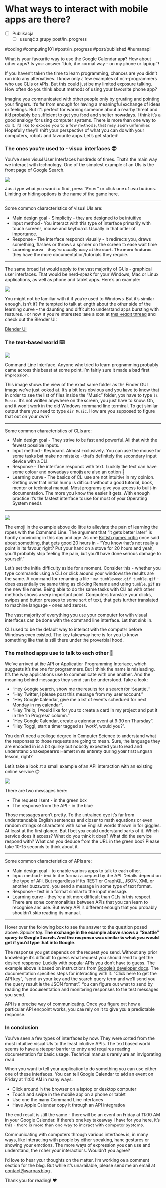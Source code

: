 # What ways to interact with mobile apps are there?
- [ ] Publikacja
	- [ ] usunąć z grupy post/in_progress

#coding #computing101 #post/in_progress #post/published #humanapi

What is your favourite way to use the Google Calendar app? How about other apps? Is your answer “duh, the normal way - on my phone or laptop”?

If you haven’t taken the time to learn programming, chances are you didn’t run into any alternatives. I know only a few examples of non-programmers who use CLIs or APIs. But this could just be my limited exposure talking. How often do you think about  methods of using your favourite phone app?

Imagine you communicated with other people only by grunting and pointing your fingers. It’s far from enough for having a meaningful exchange of ideas or feelings. But it’s perfect for warning someone about a nearby threat and it’d probably be sufficient to get you food and shelter nowadays. I think it’s a good analogy for using computer systems. There is more than one way to do it. I’d like to expose you to a few methods, that may seem unfamiliar. Hopefully they’ll shift your perspective of what you can do with your computers, robots and favourite apps. Let’s get started!

### The ones you’re used to - visual interfaces 😎

You’ve seen visual User Interfaces hundreds of times. That’s the main way we interact with technology. One of the simplest example of an UIs is the front page of Google Search.

![](What%20ways%20to%20interact%20with%20mobile%20apps%20are%20there?/google_ui.png)

Just type what you want to find, press “Enter” or click one of two buttons. Limiting or hiding options is the name of the game here.

- - - -
Some common characteristics of visual UIs are:
* Main design goal - Simplicity - they are designed to be intuitive
* Input method - You interact with this type of interface primarily with touch screens, mouse and keyboard. Usually in that order of importance.
* Response - The interface responds visually - it redirects you, draws something, flashes or throws a spinner on the screen to ease wait time
* Learning curve - they’re usually easy at the start. The more features they have the more documentation/tutorials they require.
- - - -

The same broad list would apply to the vast majority of GUIs - graphical user interfaces. That would be nerd-speak for your Windows, Mac or Linux applications, as well as phone and tablet apps. Here’s an example:

![](What%20ways%20to%20interact%20with%20mobile%20apps%20are%20there?/Screenshot%202020-06-29%20at%2017.34.21.png)

 You might not be familiar with it if you’re used to Windows. But it’s similar enough, isn’t it? I’m tempted to talk at length about the other side of the learning curve - the daunting and difficult to understand apps bursting with features. For now, if you’re interested take a look at [this Reddit thread](https://www.reddit.com/r/computers/comments/71pcgm/post_software_with_the_most_complicated_ui/) and check out the Blender UI:

[Blender UI](https://i.redd.it/u9nha9xbudnz.jpg) <change to img tag>

### The text-based world ⌨️

![](What%20ways%20to%20interact%20with%20mobile%20apps%20are%20there?/Screenshot%202020-06-29%20at%2017.30.02.png)

Command Line Interface. Anyone who tried to learn programming probably came across this beast at some point. I’m fairly sure it made a bad first impression.

This image shows the view of the exact same folder as the Finder GUI image we’ve just looked at.  It’s a bit less obvious and you have to know that in order to see the list of files inside the “Music” folder, you have to type `ls Music`. It’s not written anywhere on the screen, you just have to know. Oh, and it won’t work in the old Windows command line terminal. To get similar output there you need to type `dir Music`. How are you supposed to figure that out on your own?

- - - -
Some common characteristics of CLIs are:
* Main design goal - They strive to be fast and powerful. All that with the fewest possible inputs.
* Input method - Keyboard. Almost exclusively. You can use the mouse for some tasks but make no mistake - that’s definitely the secondary input device with a CLI.
* Response - The interface responds with text. Luckily the text can have some colour and nowadays emojis are also an option 🥳
* Learning curve -  The basics of CLI use are not intuitive in my opinion. Getting over that initial hump is difficult without a good tutorial, book, mentor or technical manual. Most programs give you access to built-in documentation. The more you know the easier it gets. With enough practice it’s the fastest interface to use for most of your Operating System needs.
- - - -

![](What%20ways%20to%20interact%20with%20mobile%20apps%20are%20there?/Screenshot%202020-08-06%20at%2019.50.34.png)

The emoji in the example above do little to alleviate the pain of learning the ropes with the Command Line. The argument that “it gets better later” is hardly convincing in this day and age. As one [British games critic](https://en.wikipedia.org/wiki/Yahtzee_Croshaw) once said about something, that gets good 20 hours in - “You know that’s not really a point in its favour, right? Put your hand on a stove for 20 hours and yeah, you’ll probably stop feeling the pain, but you’ll have done serious damage to yourself.”

Let’s set the initial difficulty aside for a moment. Consider this - whether you type commands using a CLI or click around your windows the results are the same. A command for renaming a file - `mv tumbleweed.gif tumble.gif` - does essentially the same thing as clicking Rename and using `tumble.gif` as the new file name. Being able to do the same tasks with CLI as with other methods shows a very important point. Computers translate your clicks, swipes and button presses to some sort of text, that gets further translated to machine language - ones and zeroes.

The vast majority of everything you use your computer for with visual interfaces can be done with the command line interface. Let that sink in.

CLI used to be the default way to interact with the computer before Windows even existed.  The key takeaway here is for you to know something like that is still there under the proverbial hood.

### The method apps use to talk to each other 📲

We’ve arrived at the API or Application Programming Interface, which suggests it’s the one for programmers. But I think the name is misleading. It’s the way applications use to communicate with one another. And the meaning behind messages they send can be understood. Take a look:

* “Hey Google Search, show me the results for a search for ‘Seattle’.”
* “Hey Twitter, I please post this message from my user account.”
* “Hey Google Calendar, give me a list of events scheduled for next Monday in my calendar”.
* “Hey Trello, I would like for you to create a card in my project and put it in the ‘In Progress’ column.”
* “Hey Google Calendar, create a calendar event at 9:30 on Thursday”.
* “Hey Toggl, start a timer tagged as ‘_work_’, would you?”.

You don’t need a college degree in Computer Science to understand what the responses to those requests are going to mean. Sure, the language they are encoded in is a bit quirky but nobody expected you to read and understand Shakespeare’s Hamlet in its entirety during your first English lesson, right?

Let’s take a look at a small example of an API interaction with an existing online service 🙃

![](What%20ways%20to%20interact%20with%20mobile%20apps%20are%20there?/google_api.png)

There are two messages here:
* The request I sent - in the green box
* The response from the API - in the blue

Those messages aren’t pretty. To the untrained eye it’s far from understandable English sentences and closer to math equations or even random strings of characters with some English words thrown in for giggles. At least at the first glance. But I bet you could understand parts of it. Which service does it access? What do you think it does? What did the service respond with? What can you deduce from the URL in the green box? Please take 10-15 seconds to think about it.

- - - -
Some common characteristics of APIs are:
* Main design goal - to enable various apps to talk to each other.
* Input method - text in the format accepted by the API. Details depend on the type of API. But regardless if it’s REST or GraphQL, JSON, XML or another buzzword, you send a message in some type of text format.
* Response - text in a format similar to the input message.
* Learning curve - they’re a bit more difficult than CLIs in this respect. There are some commonalities between APIs that you can learn to recognise and use. But every API is different enough that you probably shouldn’t skip reading its manual.
- - - -

Hover over the following box to see the answer to the question posed above. _Spoiler tag._ **The exchange in the example above shows a “Seattle” query to Google Search. And the response was similar to what you would get if you’d type that into Google**.

The response you get depends on the request you send. Without any prior knowledge it’s difficult to guess what request you should send to get the desired response. Luckily with popular APIs you don’t have to guess. The example above is based on instructions from [Google’s developer docs](https://developers.google.com/custom-search/v1/using_rest#making_a_request). The documentation specifies steps for interacting with it. “Click here to get the API key”, “send us your key and the search query term and we’ll send you the query result in the JSON format”.  You can figure out what to send by reading the documentation and monitoring responses to the test messages you send.

API is a precise way of communicating. Once you figure out how a particular API endpoint works, you can rely on it to give you a predictable response.

### In conclusion

You’ve seen a few types of interfaces by now. They were sorted from the most intuitive visual UIs to the least intuitive APIs. The text based world seems to have a steeper barrier to entry and requires reading documentation for basic usage. Technical manuals rarely are an invigorating read.

When you want to tell your application to do something you can use either one of these interfaces. You can tell Google Calendar to add an event on Friday at 11:00 AM in many ways:
* Click around in the browser on a laptop or desktop computer
* Touch and swipe in the mobile app on a phone or tablet
* Use one the many Command Line interfaces
* Have Apple Calendar copy it through an API integration

The end result is still the same - there will be an event on Friday at 11:00 AM in your Google Calendar. If there’s one key takeaway I have for you here, it’s this - there is more than one way to interact with computer systems.

Communicating with computers through various interfaces is, in many ways, like interacting with people by either speaking, hand gestures or showing your emotions. The more ways of expression you can use and understand, the richer your interactions. Wouldn’t you agree?

I’d love to hear your thoughts on the matter. I’m working on a comment section for the blog. But while it’s unavailable, please send me an email at  [contact@warpas.blog](mailto:contact@warpas.blog) .

Thank you for reading! ❤️
